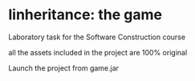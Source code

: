 # linheritance: the game
Laboratory task for the Software Construction course

all the assets included in the project are 100% original

Launch the project from game.jar

